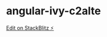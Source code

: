 # angular-ivy-c2alte

[Edit on StackBlitz ⚡️](https://stackblitz.com/edit/ngx-datatables-and-dragndrop-to-upload-files-over-datatables)